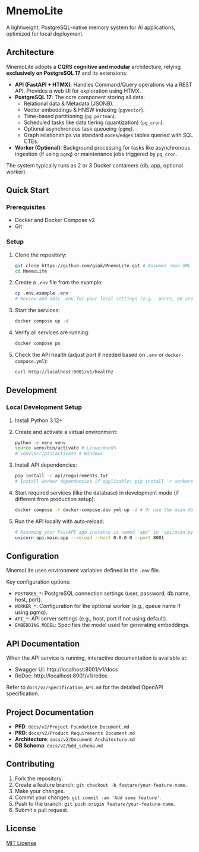 # MnemoLite

A lightweight, PostgreSQL-native memory system for AI applications, optimized for local deployment.

## Architecture

MnemoLite adopts a **CQRS cognitive and modular** architecture, relying **exclusively on PostgreSQL 17** and its extensions:

- **API (FastAPI + HTMX)**: Handles Command/Query operations via a REST API. Provides a web UI for exploration using HTMX.
- **PostgreSQL 17**: The core component storing all data:
    - Relational data & Metadata (JSONB).
    - Vector embeddings & HNSW indexing (`pgvector`).
    - Time-based partitioning (`pg_partman`).
    - Scheduled tasks like data tiering (quantization) (`pg_cron`).
    - Optional asynchronous task queueing (`pgmq`).
    - Graph relationships via standard `nodes`/`edges` tables queried with SQL CTEs.
- **Worker (Optional)**: Background processing for tasks like asynchronous ingestion (if using `pgmq`) or maintenance jobs triggered by `pg_cron`.

The system typically runs as 2 or 3 Docker containers (db, app, optional worker).

## Quick Start

### Prerequisites

- Docker and Docker Compose v2
- Git

### Setup

1.  Clone the repository:
    ```bash
    git clone https://github.com/giak/MnemoLite.git # Assumed repo URL
    cd MnemoLite
    ```

2.  Create a `.env` file from the example:
    ```bash
    cp .env.example .env
    # Review and edit .env for your local settings (e.g., ports, DB credentials)
    ```

3.  Start the services:
    ```bash
    docker compose up -d
    ```

4.  Verify all services are running:
    ```bash
    docker compose ps
    ```

5.  Check the API health (adjust port if needed based on `.env` or `docker-compose.yml`):
    ```bash
    curl http://localhost:8001/v1/healthz
    ```

## Development

### Local Development Setup

1.  Install Python 3.12+
2.  Create and activate a virtual environment:
    ```bash
    python -m venv venv
    source venv/bin/activate # Linux/macOS
    # venv\Scripts\activate # Windows
    ```

3.  Install API dependencies:
    ```bash
    pip install -r api/requirements.txt
    # Install worker dependencies if applicable: pip install -r workers/requirements.txt
    ```

4.  Start required services (like the database) in development mode (if different from production setup):
    ```bash
    docker compose -f docker-compose.dev.yml up -d # Or use the main docker-compose
    ```

5.  Run the API locally with auto-reload:
    ```bash
    # Assuming your FastAPI app instance is named 'app' in 'api/main.py'
    uvicorn api.main:app --reload --host 0.0.0.0 --port 8001
    ```

## Configuration

MnemoLite uses environment variables defined in the `.env` file.

Key configuration options:

- `POSTGRES_*`: PostgreSQL connection settings (user, password, db name, host, port).
- `WORKER_*`: Configuration for the optional worker (e.g., queue name if using pgmq).
- `API_*`: API server settings (e.g., host, port if not using default).
- `EMBEDDING_MODEL`: Specifies the model used for generating embeddings.

## API Documentation

When the API service is running, interactive documentation is available at:

- Swagger UI: http://localhost:8001/v1/docs
- ReDoc: http://localhost:8001/v1/redoc

Refer to `docs/v2/Specification_API.md` for the detailed OpenAPI specification.

## Project Documentation

- **PFD**: `docs/v2/Project Foundation Document.md`
- **PRD**: `docs/v2/Product Requirements Document.md`
- **Architecture**: `docs/v2/Document Architecture.md`
- **DB Schema**: `docs/v2/bdd_schema.md`

## Contributing

1.  Fork the repository.
2.  Create a feature branch: `git checkout -b feature/your-feature-name`.
3.  Make your changes.
4.  Commit your changes: `git commit -am 'Add some feature'`.
5.  Push to the branch: `git push origin feature/your-feature-name`.
6.  Submit a pull request.

## License

[MIT License](LICENSE)
